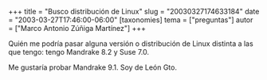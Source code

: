 +++
title = "Busco distribución de Linux"
slug = "20030327174633184"
date = "2003-03-27T17:46:00-06:00"
[taxonomies]
tema = ["preguntas"]
autor = ["Marco Antonio Zúñiga Martínez"]
+++

Quién me podría pasar alguna versión o distribución de Linux distinta a
las que tengo: tengo Mandrake 8.2 y Suse 7.0.

Me gustaría probar Mandrake 9.1. Soy de León Gto.
